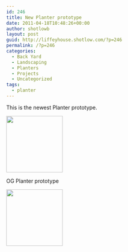 ```yaml
---
id: 246
title: New Planter prototype
date: 2011-04-18T10:48:26+00:00
author: shotlowb
layout: post
guid: http://liffeyhouse.shotlow.com/?p=246
permalink: /?p=246
categories:
  - Back Yard
  - Landscaping
  - Planters
  - Projects
  - Uncategorized
tags:
  - planter
---
```

This is the newest Planter prototype.

[<img class="alignnone size-thumbnail wp-image-233" title="Frame for planter prototype" src="http://liffeyhouse.shotlow.com/wp-content/uploads/2011/04/P4180196-150x150.jpg" alt="" width="150" height="150" />](http://localhost:4567/wp-content/uploads/2011/04/P4180196-e1303141531313.jpg)

OG Planter prototype

[<img class="alignnone size-thumbnail wp-image-234" title="OG planter prototype" src="http://liffeyhouse.shotlow.com/wp-content/uploads/2011/04/P4180195-150x150.jpg" alt="" width="150" height="150" />](http://localhost:4567/wp-content/uploads/2011/04/P4180195-e1303141326899.jpg)